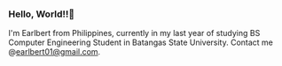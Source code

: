 ### Hello, World!!👋

I'm Earlbert from Philippines, currently in my last year of studying BS Computer Engineering Student in Batangas State University. Contact me @earlbert01@gmail.com.
